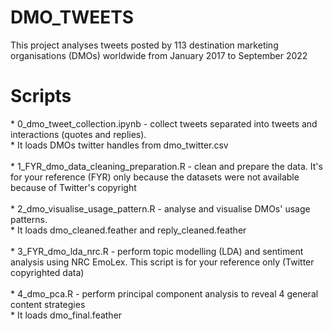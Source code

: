 # DMO_TWEETS
 
This project analyses tweets posted by 113 destination marketing organisations (DMOs) worldwide from January 2017 to September 2022

<h1> Scripts </h1>
* 0_dmo_tweet_collection.ipynb - collect tweets separated into tweets and interactions (quotes and replies). <br>
    * It loads DMOs twitter handles from dmo_twitter.csv <br><br>
* 1_FYR_dmo_data_cleaning_preparation.R - clean and prepare the data. It's for your reference (FYR) only because the datasets were not available because of Twitter's copyright <br><br>
* 2_dmo_visualise_usage_pattern.R - analyse and visualise DMOs' usage patterns. <br>
    * It loads dmo_cleaned.feather and reply_cleaned.feather <br><br>
* 3_FYR_dmo_lda_nrc.R - perform topic modelling (LDA) and sentiment analysis using NRC EmoLex. This script is for your reference only (Twitter copyrighted data)<br><br>
* 4_dmo_pca.R - perform principal component analysis to reveal 4 general content strategies <br>
    * It loads dmo_final.feather
